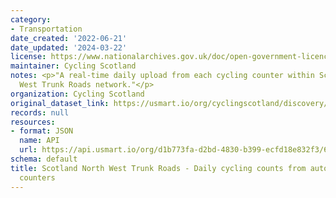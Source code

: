```yaml
---
category:
- Transportation
date_created: '2022-06-21'
date_updated: '2024-03-22'
license: https://www.nationalarchives.gov.uk/doc/open-government-licence/version/3/
maintainer: Cycling Scotland
notes: <p>"A real-time daily upload from each cycling counter within Scotland's North
  West Trunk Roads network."</p>
organization: Cycling Scotland
original_dataset_link: https://usmart.io/org/cyclingscotland/discovery/discovery-view-detail/6edb73cd-360b-41ea-825a-755d858d2440
records: null
resources:
- format: JSON
  name: API
  url: https://api.usmart.io/org/d1b773fa-d2bd-4830-b399-ecfd18e832f3/63a2311e-069c-4c6b-88fe-d2a45ceae965/1/urql
schema: default
title: Scotland North West Trunk Roads - Daily cycling counts from automatic cycling
  counters
---
```

